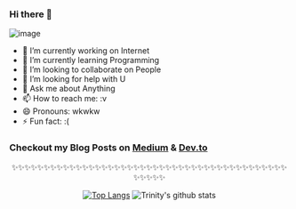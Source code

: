 ### Hi there 👋

![image](https://user-images.githubusercontent.com/46804248/111347102-75493f00-86b1-11eb-8dad-c87b6a3e4af2.png)

<!--
**kewcoder/kewcoder** is a ✨ _special_ ✨ repository because its `README.md` (this file) appears on your GitHub profile.

Here are some ideas to get you started:
-->

- 🔭 I’m currently working on Internet
- 🌱 I’m currently learning Programming
- 👯 I’m looking to collaborate on People
- 🤔 I’m looking for help with U
- 💬 Ask me about Anything
- 📫 How to reach me: :v
- 😄 Pronouns: wkwkw
- ⚡ Fun fact: :(

### Checkout my Blog Posts on [Medium](https://medium.com/@kewcoder) & [Dev.to](https://dev.to/kewcoder)

<div align="center">

✨✨✨✨✨✨✨✨✨✨✨✨✨✨✨✨✨✨✨✨✨✨✨✨✨✨✨✨✨✨✨✨✨✨✨✨✨✨✨✨✨✨✨✨✨✨✨✨

[![Top Langs](https://github-readme-stats.vercel.app/api/top-langs/?username=kewcoder&layout=compact)](https://github.com/anuraghazra/github-readme-stats)
![Trinity's github stats](https://github-readme-stats.vercel.app/api/?username=kewcoder=true&title_color=1F75C8&icon_color=2AA410&text_color=043667&bg_color=ffffff) 


</div>
